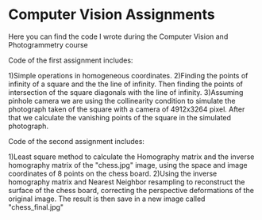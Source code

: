 # Computer Vision Assignments
Here you can find the code I wrote during the Computer Vision and Photogrammetry course

Code of the first assignment includes:

1)Simple operations in homogeneous coordinates. 
2)Finding the points of infinity of a square and the the line of infinity. Then finding the points of intersection of the square diagonals with the line of infinity. 
3)Assuming pinhole camera we are using the collinearity condition to simulate the photograph taken of the square with a camera of 4912x3264 pixel. After that we calculate the vanishing points of the square in the simulated photograph.

Code of the second assignment includes:

1)Least square method to calculate the Homography matrix and the inverse homography matrix of the "chess.jpg" image, using the space and image coordinates of 8 points on the chess board.
2)Using the inverse homography matrix and Nearest Neighbor resampling to reconstruct the surface of the chess board, correcting the perspective deformations of the original image. The result is then save in a new image called "chess_final.jpg"
